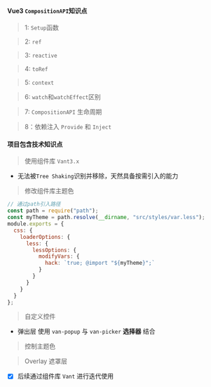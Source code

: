 #### Vue3 `CompositionAPI`知识点

> 1: `Setup`函数

> 2: `ref`

> 3: `reactive`

> 4: `toRef`

> 5: `context`

> 6: `watch`和`watchEffect`区别

> 7: `CompositionAPI` 生命周期

> 8：依赖注入 `Provide` 和 `Inject`

#### 项目包含技术知识点

> 使用组件库 `Vant3.x`

- 无法被`Tree Shaking`识别并移除，天然具备按需引入的能力

> 修改组件库主题色
```js
// 通过path引入路径
const path = require("path");
const myTheme = path.resolve(__dirname, "src/styles/var.less");
module.exports = {
  css: {
    loaderOptions: {
      less: {
        lessOptions: {
          modifyVars: {
            hack: `true; @import "${myTheme}";`
          }
        }
      }
    }
  }
};
```

> 自定义控件
 
- 弹出层 使用 `van-popup` 与 `van-picker` **选择器** 结合

> 控制主题色

> Overlay 遮罩层

-[x] 后续通过组件库 `Vant` 进行迭代使用
